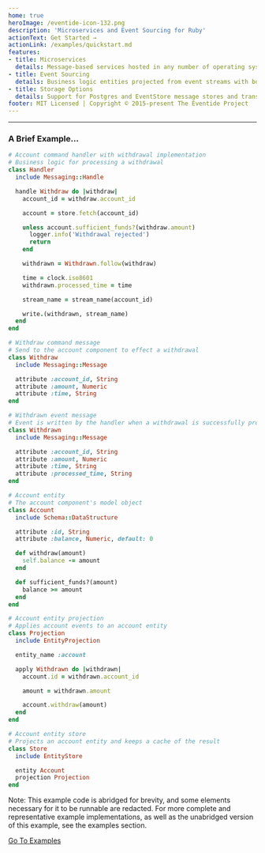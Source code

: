 ```yaml
---
home: true
heroImage: /eventide-icon-132.png
description: 'Microservices and Event Sourcing for Ruby'
actionText: Get Started →
actionLink: /examples/quickstart.md
features:
- title: Microservices
  details: Message-based services hosted in any number of operating system processes or machines, with actor-based pub-sub consumers, component hosting, message dispatching, and handlers
- title: Event Sourcing
  details: Business logic entities projected from event streams with both in-memory, first-level caching and second-level on disk caching
- title: Storage Options
  details: Support for Postgres and EventStore message stores and transports, depending on your performance and scale needs
footer: MIT Licensed | Copyright © 2015-present The Eventide Project
---
```


- - -

### A Brief Example...

``` ruby
# Account command handler with withdrawal implementation
# Business logic for processing a withdrawal
class Handler
  include Messaging::Handle

  handle Withdraw do |withdraw|
    account_id = withdraw.account_id

    account = store.fetch(account_id)

    unless account.sufficient_funds?(withdraw.amount)
      logger.info('Withdrawal rejected')
      return
    end

    withdrawn = Withdrawn.follow(withdraw)

    time = clock.iso8601
    withdrawn.processed_time = time

    stream_name = stream_name(account_id)

    write.(withdrawn, stream_name)
  end
end

# Withdraw command message
# Send to the account component to effect a withdrawal
class Withdraw
  include Messaging::Message

  attribute :account_id, String
  attribute :amount, Numeric
  attribute :time, String
end

# Withdrawn event message
# Event is written by the handler when a withdrawal is successfully processed
class Withdrawn
  include Messaging::Message

  attribute :account_id, String
  attribute :amount, Numeric
  attribute :time, String
  attribute :processed_time, String
end

# Account entity
# The account component's model object
class Account
  include Schema::DataStructure

  attribute :id, String
  attribute :balance, Numeric, default: 0

  def withdraw(amount)
    self.balance -= amount
  end

  def sufficient_funds?(amount)
    balance >= amount
  end
end

# Account entity projection
# Applies account events to an account entity
class Projection
  include EntityProjection

  entity_name :account

  apply Withdrawn do |withdrawn|
    account.id = withdrawn.account_id

    amount = withdrawn.amount

    account.withdraw(amount)
  end
end

# Account entity store
# Projects an account entity and keeps a cache of the result
class Store
  include EntityStore

  entity Account
  projection Projection
end
```

<div class="note custom-block">
  <p>
    Note: This example code is abridged for brevity, and some elements necessary for it to be runnable are redacted. For more complete and representative example implementations, as well as the unabridged version of this example, see the examples section.
  </p>
</div>

<div class="hero">
  <p class="action">
    <a href="/examples/overview.html" class="nav-link action-button">Go To Examples</a>
  </p>
</div>
